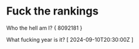 # Fuck the rankings

Who the hell am I?
{ 8092181 }

What fucking year is it?
[ 2024-09-10T20:30:00Z ]
